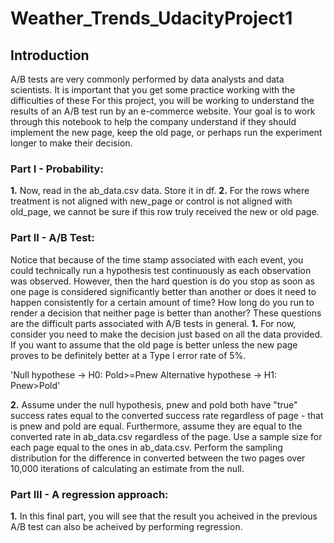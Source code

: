 # Weather_Trends_UdacityProject1

## Introduction
A/B tests are very commonly performed by data analysts and data scientists. It is important that you get some practice working with the difficulties of these
For this project, you will be working to understand the results of an A/B test run by an e-commerce website.
Your goal is to work through this notebook to help the company understand if they should implement the new page, keep the old page, or perhaps run the experiment longer to make their decision.

### Part I - Probability:
**1.** Now, read in the ab_data.csv data. Store it in df. 
**2.** For the rows where treatment is not aligned with new_page or control is not aligned with old_page, we cannot be sure if this row truly received the new or old page.

### Part II - A/B Test:

Notice that because of the time stamp associated with each event, you could technically run a hypothesis test continuously as each observation was observed.
However, then the hard question is do you stop as soon as one page is considered significantly better than another or does it need to happen consistently for a certain amount of time? How long do you run to render a decision that neither page is better than another?
These questions are the difficult parts associated with A/B tests in general.
**1.** For now, consider you need to make the decision just based on all the data provided. 
If you want to assume that the old page is better unless the new page proves to be definitely better at a Type I error rate of 5%.

'Null hypothese -> H0: Pold>=Pnew
Alternative hypothese -> H1: Pnew>Pold'

**2.** Assume under the null hypothesis,  pnew and pold both have "true" success rates equal to the converted success rate regardless of page - that is pnew and  pold
are equal. Furthermore, assume they are equal to the converted rate in ab_data.csv regardless of the page. Use a sample size for each page equal to the ones in ab_data.csv. 
Perform the sampling distribution for the difference in converted between the two pages over 10,000 iterations of calculating an estimate from the null. 

### Part III - A regression approach:
**1.** In this final part, you will see that the result you acheived in the previous A/B test can also be acheived by performing regression.



